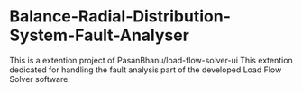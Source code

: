 # Balance-Radial-Distribution-System-Fault-Analyser

This is a extention project of  PasanBhanu/load-flow-solver-ui
This extention dedicated for handling the fault analysis part of the developed Load Flow Solver software.
